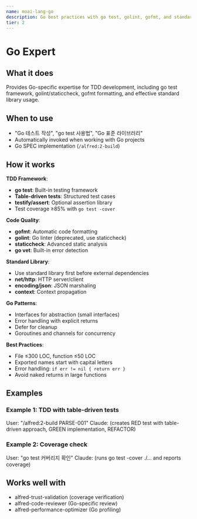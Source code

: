 ```yaml
---
name: moai-lang-go
description: Go best practices with go test, golint, gofmt, and standard library utilization
tier: 2
---
```


# Go Expert

## What it does

Provides Go-specific expertise for TDD development, including go test framework, golint/staticcheck, gofmt formatting, and effective standard library usage.

## When to use

- "Go 테스트 작성", "go test 사용법", "Go 표준 라이브러리"
- Automatically invoked when working with Go projects
- Go SPEC implementation (`/alfred:2-build`)

## How it works

**TDD Framework**:
- **go test**: Built-in testing framework
- **Table-driven tests**: Structured test cases
- **testify/assert**: Optional assertion library
- Test coverage ≥85% with `go test -cover`

**Code Quality**:
- **gofmt**: Automatic code formatting
- **golint**: Go linter (deprecated, use staticcheck)
- **staticcheck**: Advanced static analysis
- **go vet**: Built-in error detection

**Standard Library**:
- Use standard library first before external dependencies
- **net/http**: HTTP server/client
- **encoding/json**: JSON marshaling
- **context**: Context propagation

**Go Patterns**:
- Interfaces for abstraction (small interfaces)
- Error handling with explicit returns
- Defer for cleanup
- Goroutines and channels for concurrency

**Best Practices**:
- File ≤300 LOC, function ≤50 LOC
- Exported names start with capital letters
- Error handling: `if err != nil { return err }`
- Avoid naked returns in large functions

## Examples

### Example 1: TDD with table-driven tests
User: "/alfred:2-build PARSE-001"
Claude: (creates RED test with table-driven approach, GREEN implementation, REFACTOR)

### Example 2: Coverage check
User: "go test 커버리지 확인"
Claude: (runs go test -cover ./... and reports coverage)

## Works well with

- alfred-trust-validation (coverage verification)
- alfred-code-reviewer (Go-specific review)
- alfred-performance-optimizer (Go profiling)
